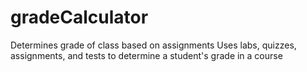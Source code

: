 # gradeCalculator
Determines grade of class based on assignments
Uses labs, quizzes, assignments, and tests to determine a student's grade in a course
